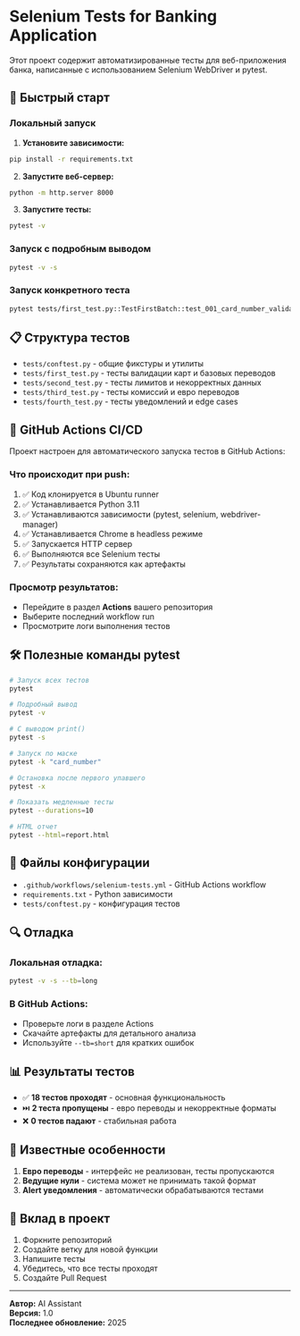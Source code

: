 # Selenium Tests for Banking Application

Этот проект содержит автоматизированные тесты для веб-приложения банка, написанные с использованием Selenium WebDriver и pytest.

## 🚀 Быстрый старт

### Локальный запуск

1. **Установите зависимости:**
```bash
pip install -r requirements.txt
```

2. **Запустите веб-сервер:**
```bash
python -m http.server 8000
```

3. **Запустите тесты:**
```bash
pytest -v
```

### Запуск с подробным выводом
```bash
pytest -v -s
```

### Запуск конкретного теста
```bash
pytest tests/first_test.py::TestFirstBatch::test_001_card_number_validation -v
```

## 📋 Структура тестов

- `tests/conftest.py` - общие фикстуры и утилиты
- `tests/first_test.py` - тесты валидации карт и базовых переводов
- `tests/second_test.py` - тесты лимитов и некорректных данных
- `tests/third_test.py` - тесты комиссий и евро переводов
- `tests/fourth_test.py` - тесты уведомлений и edge cases

## 🔧 GitHub Actions CI/CD

Проект настроен для автоматического запуска тестов в GitHub Actions:

### Что происходит при push:
1. ✅ Код клонируется в Ubuntu runner
2. ✅ Устанавливается Python 3.11
3. ✅ Устанавливаются зависимости (pytest, selenium, webdriver-manager)
4. ✅ Устанавливается Chrome в headless режиме
5. ✅ Запускается HTTP сервер
6. ✅ Выполняются все Selenium тесты
7. ✅ Результаты сохраняются как артефакты

### Просмотр результатов:
- Перейдите в раздел **Actions** вашего репозитория
- Выберите последний workflow run
- Просмотрите логи выполнения тестов

## 🛠 Полезные команды pytest

```bash
# Запуск всех тестов
pytest

# Подробный вывод
pytest -v

# С выводом print()
pytest -s

# Запуск по маске
pytest -k "card_number"

# Остановка после первого упавшего
pytest -x

# Показать медленные тесты
pytest --durations=10

# HTML отчет
pytest --html=report.html
```

## 📁 Файлы конфигурации

- `.github/workflows/selenium-tests.yml` - GitHub Actions workflow
- `requirements.txt` - Python зависимости
- `tests/conftest.py` - конфигурация тестов

## 🔍 Отладка

### Локальная отладка:
```bash
pytest -v -s --tb=long
```

### В GitHub Actions:
- Проверьте логи в разделе Actions
- Скачайте артефакты для детального анализа
- Используйте `--tb=short` для кратких ошибок

## 📊 Результаты тестов

- ✅ **18 тестов проходят** - основная функциональность
- ⏭️ **2 теста пропущены** - евро переводы и некорректные форматы
- ❌ **0 тестов падают** - стабильная работа

## 🚨 Известные особенности

1. **Евро переводы** - интерфейс не реализован, тесты пропускаются
2. **Ведущие нули** - система может не принимать такой формат
3. **Alert уведомления** - автоматически обрабатываются тестами

## 🤝 Вклад в проект

1. Форкните репозиторий
2. Создайте ветку для новой функции
3. Напишите тесты
4. Убедитесь, что все тесты проходят
5. Создайте Pull Request

---

**Автор:** AI Assistant  
**Версия:** 1.0  
**Последнее обновление:** 2025